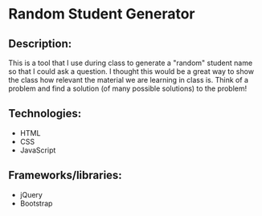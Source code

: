 # Random Student Generator

## Description:
This is a tool that I use during class to generate a "random" student name so that I could ask a question. I thought this would be a great way to show the class how relevant the material we are learning in class is.  Think of a problem and find a solution (of many possible solutions) to the problem!

## Technologies:
* HTML
* CSS
* JavaScript

## Frameworks/libraries:
* jQuery
* Bootstrap 
